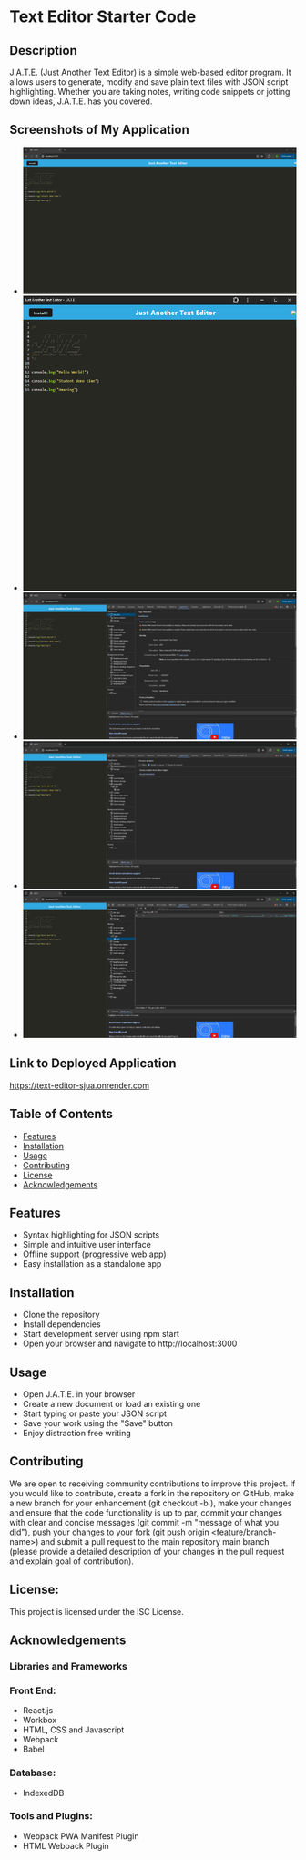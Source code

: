 # Text Editor Starter Code

## Description
J.A.T.E. (Just Another Text Editor) is a simple web-based editor program. It allows users to generate, modify and save plain text files with JSON script highlighting. Whether you are taking notes, writing code snippets or jotting down ideas, J.A.T.E. has you covered.

## Screenshots of My Application

- ![Screenshot_1](./client/src/images/Screenshot_(1).png)
- ![Screenshot_2](./client/src/images/Screenshot_(2).png)
- ![Screenshot_3](./client/src/images/Screenshot_(3).png)
- ![Screenshot_4](./client/src/images/Screenshot_(4).png)
- ![Screenshot_5](./client/src/images/Screenshot_(5).png)

## Link to Deployed Application
https://text-editor-sjua.onrender.com

## Table of Contents
- [Features](#features)
- [Installation](#installation)
- [Usage](#usage)
- [Contributing](#contributing)
- [License](#license)
- [Acknowledgements](#acknowledgements)

## Features
- Syntax highlighting for JSON scripts
- Simple and intuitive user interface
- Offline support (progressive web app)
- Easy installation as a standalone app

## Installation
- Clone the repository
- Install dependencies
- Start development server using npm start
- Open your browser and navigate to http://localhost:3000

## Usage
- Open J.A.T.E. in your browser
- Create a new document or load an existing one
- Start typing or paste your JSON script
- Save your work using the "Save" button
- Enjoy distraction free writing 

## Contributing
We are open to receiving community contributions to improve this project. If you would like to contribute, create a fork in the repository on GitHub, make a new branch for your enhancement (git checkout -b ), make your changes and ensure that the code functionality is up to par, commit your changes with clear and concise messages (git commit -m "message of what you did"), push your changes to your fork (git push origin <feature/branch-name>) and submit a pull request to the main repository main branch (please provide a detailed description of your changes in the pull request and explain goal of contribution).

## License:
This project is licensed under the ISC License.

## Acknowledgements
### Libraries and Frameworks

### Front End:
- React.js
- Workbox
- HTML, CSS and Javascript
- Webpack
- Babel

### Database:
- IndexedDB

### Tools and Plugins:
- Webpack PWA Manifest Plugin
- HTML Webpack Plugin